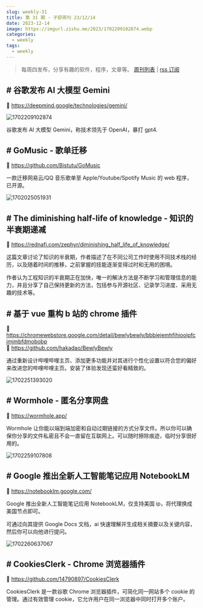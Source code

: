 ```yaml
---
slug: weekly-31
title: 第 31 期 - 子舒周刊 23/12/14
date: 2023-12-14
image: https://imgurl.zishu.me/2023/1702209102874.webp
categories:
  - weekly
tags:
  - weekly
---
```


> 每周四发布，分享有趣的软件，程序，文章等。 [周刊列表](/categories/weekly/) | [rss 订阅](/categories/weekly/index.xml)

## # 谷歌发布 AI 大模型 Gemini

🔗 https://deepmind.google/technologies/gemini/

![1702209102874](https://imgurl.zishu.me/2023/1702209102874.webp)

谷歌发布 AI 大模型 Gemini，称技术领先于 OpenAI，暴打 gpt4.

## # GoMusic - 歌单迁移

🔗 https://github.com/Bistutu/GoMusic

一款迁移网易云/QQ 音乐歌单至 Apple/Youtube/Spotify Music 的 web 程序，已开源。

![1702025051931](https://imgurl.zishu.me/2023/1702025051931.webp)

## # The diminishing half-life of knowledge - 知识的半衰期递减

🔗 https://rednafi.com/zephyr/diminishing_half_life_of_knowledge/

这篇文章讨论了知识的半衰期，作者描述了在不同公司工作时使用不同技术栈的经历，以及随着时间的推移，之前掌握的技能逐渐变得过时和无用的困境。

作者认为工程知识的半衰期正在加快，唯一的解决方法是不断学习和管理信息的能力，并且分享了自己保持更新的方法，包括参与开源社区、记录学习进度、采用无趣的技术等。

## # 基于 vue 重构 b 站的 chrome 插件

🔗 https://chromewebstore.google.com/detail/bewlybewly/bbbiejemhfihiooipfcjmjmbfdmobobp  
🔗 https://github.com/hakadao/BewlyBewly  

通过重新设计哔哩哔哩主页、添加更多功能并对其进行个性化设置以符合您的偏好来改进您的哔哩哔哩主页。安装了体验发现还蛮好看精致的。

![1702251393020](https://imgurl.zishu.me/2023/1702251393020.webp)

## # Wormhole - 匿名分享网盘

🔗 https://wormhole.app/

Wormhole 让你能以端到端加密和自动过期链接的方式分享文件。所以你可以确保你分享的文件私密且不会一直留在互联网上。可以随时擦除痕迹，临时分享很好用的。

![1702259107808](https://imgurl.zishu.me/2023/1702259107808.webp)

## # Google 推出全新人工智能笔记应用 NotebookLM

🔗 https://notebooklm.google.com/

Google 推出全新人工智能笔记应用 NotebookLM，仅支持美国 ip，将代理换成美国节点即可。

可通过向其提供 Google Docs 文档，ai 快速理解并生成相关摘要以及关键内容，然后你可以向他进行提问。

![1702260637067](https://imgurl.zishu.me/2023/1702260637067.webp)

## # CookiesClerk - Chrome 浏览器插件

🔗 https://github.com/14790897/CookiesClerk

CookiesClerk 是一款谷歌 Chrome 浏览器插件，可简化同一网站多个 cookie 的管理。通过有效管理 cookie，它允许用户在同一浏览器中同时打开多个账户。
